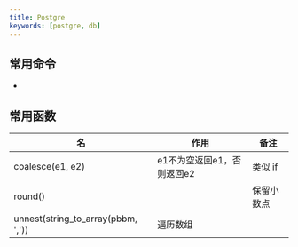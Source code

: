 ```yaml
---
title: Postgre
keywords: [postgre, db]
---
```


## 常用命令

- 

## 常用函数

| 名                                 | 作用                       | 备注       |
| ---------------------------------- | -------------------------- | ---------- |
| coalesce(e1, e2)                   | e1不为空返回e1，否则返回e2 | 类似 if    |
| round()                            |                            | 保留小数点 |
| unnest(string_to_array(pbbm, ',')) | 遍历数组                   |            |

